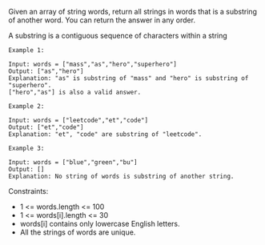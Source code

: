 Given an array of string words, return all strings in words that is a substring of another word. You can return the answer in any order.

A substring is a contiguous sequence of characters within a string


```
Example 1:

Input: words = ["mass","as","hero","superhero"]
Output: ["as","hero"]
Explanation: "as" is substring of "mass" and "hero" is substring of "superhero".
["hero","as"] is also a valid answer.
```
```
Example 2:

Input: words = ["leetcode","et","code"]
Output: ["et","code"]
Explanation: "et", "code" are substring of "leetcode".
```
```
Example 3:

Input: words = ["blue","green","bu"]
Output: []
Explanation: No string of words is substring of another string.

```
Constraints:

- 1 <= words.length <= 100
- 1 <= words[i].length <= 30
- words[i] contains only lowercase English letters.
- All the strings of words are unique.